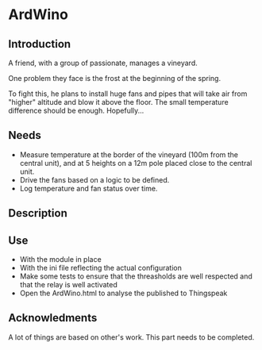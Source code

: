 # ArdWino

## Introduction

A friend, with a group of passionate, manages a vineyard.

One problem they face is the frost at the beginning of the spring.

To fight this, he plans to install huge fans and pipes that will take air from "higher" altitude and blow it above the floor. The small temperature difference should be enough. Hopefully...

## Needs

- Measure temperature at the border of the vineyard (100m from the central unit), and at 5 heights on a 12m pole placed close to the central unit.
- Drive the fans based on a logic to be defined.
- Log temperature and fan status over time.

## Description

## Use

- With the module in place
- With the ini file reflecting the actual configuration
- Make some tests to ensure that the threasholds are well respected and that the relay is well activated
- Open the ArdWino.html to analyse the published to Thingspeak

## Acknowledments
A lot of things are based on other's work.
This part needs to be completed.
